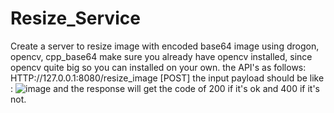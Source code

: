 # Resize_Service
Create a server to resize image with encoded base64 image using drogon, opencv, cpp_base64 
make sure you already have opencv installed, since opencv quite big so you can installed on your own.
the API's as follows:
HTTP://127.0.0.1:8080/resize_image [POST]
the input payload should be like :
![image](https://user-images.githubusercontent.com/33643189/178470364-4145154b-7af9-46cf-9506-d4efea7e73b7.png)
and the response will get the code of 200 if it's ok and 400 if it's not.

